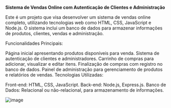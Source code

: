 **Sistema de Vendas Online com Autenticação de Clientes e Administração**

Este é um projeto que visa desenvolver um sistema de vendas online completo, utilizando tecnologias web como HTML, CSS, JavaScript e Node.js. O sistema inclui um banco de dados para armazenar informações de produtos, clientes, vendas e administração.

Funcionalidades Principais:

Página inicial apresentando produtos disponíveis para venda.
Sistema de autenticação de clientes e administradores.
Carrinho de compras para adicionar, visualizar e editar itens.
Finalização de compras com registro no banco de dados.
Painel de administração para gerenciamento de produtos e relatórios de vendas.
Tecnologias Utilizadas:

Front-end: HTML, CSS, JavaScript.
Back-end: Node.js, Express.js.
Banco de Dados: Relacional ou não-relacional, para armazenamento de informações.


![image](https://github.com/Marcos-fs/projeto-de-site-de-ervamate/assets/159043587/96825b01-b84f-4859-bf2f-2734cce1c82a)
